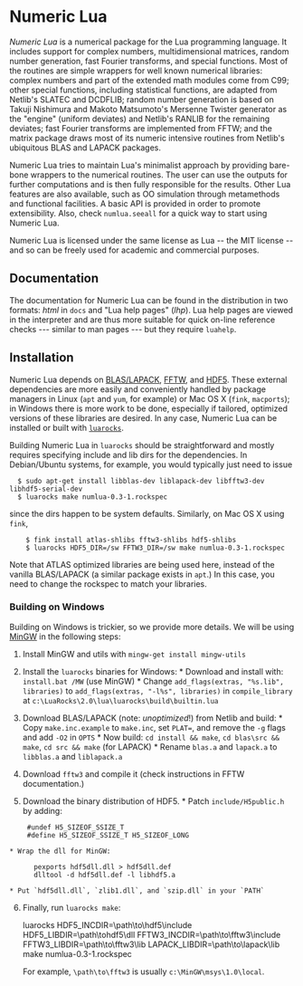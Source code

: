 Numeric Lua
===========

_Numeric Lua_ is a numerical package for the Lua programming language. It
includes support for complex numbers, multidimensional matrices, random number
generation, fast Fourier transforms, and special functions. Most of the
routines are simple wrappers for well known numerical libraries: complex
numbers and part of the extended math modules come from C99; other special
functions, including statistical functions, are adapted from Netlib's SLATEC
and DCDFLIB; random number generation is based on Takuji Nishimura and Makoto
Matsumoto's Mersenne Twister generator as the "engine" (uniform deviates) and
Netlib's RANLIB for the remaining deviates; fast Fourier transforms are
implemented from FFTW; and the matrix package draws most of its numeric
intensive routines from Netlib's ubiquitous BLAS and LAPACK packages.

Numeric Lua tries to maintain Lua's minimalist approach by providing bare-bone
wrappers to the numerical routines. The user can use the outputs for further
computations and is then fully responsible for the results. Other Lua features
are also available, such as OO simulation through metamethods and functional
facilities. A basic API is provided in order to promote extensibility. Also,
check `numlua.seeall` for a quick way to start using Numeric Lua.

Numeric Lua is licensed under the same license as Lua -- the MIT license --
and so can be freely used for academic and commercial purposes.


Documentation
-------------

The documentation for Numeric Lua can be found in the distribution in two
formats: _html_ in `docs` and "Lua help pages" (_lhp_). Lua help pages are
viewed in the interpreter and are thus more suitable for quick on-line
reference checks --- similar to man pages --- but they require `luahelp`.


Installation
------------

Numeric Lua depends on
[BLAS/LAPACK](http://www.netlib.org/lapack "BLAS/LAPACK"),
[FFTW](http://www.fftw.org "FFTW"), and
[HDF5](http://www.hdfgroup.org/HDF5 "HDF5"). These external dependencies are
more easily and conveniently handled by package managers in Linux (`apt` and
`yum`, for example) or Mac OS X (`fink`, `macports`); in Windows there is more
work to be done, especially if tailored, optimized versions of these libraries
are desired. In any case, Numeric Lua can be installed or built with
[`luarocks`](http://luarocks.org "luarocks").

Building Numeric Lua in `luarocks` should be straightforward and mostly
requires specifying include and lib dirs for the dependencies. In
Debian/Ubuntu systems, for example, you would typically just need to issue

      $ sudo apt-get install libblas-dev liblapack-dev libfftw3-dev libhdf5-serial-dev
      $ luarocks make numlua-0.3-1.rockspec

since the dirs happen to be system defaults. Similarly, on Mac OS X using
`fink`,

        $ fink install atlas-shlibs fftw3-shlibs hdf5-shlibs
        $ luarocks HDF5_DIR=/sw FFTW3_DIR=/sw make numlua-0.3-1.rockspec

Note that ATLAS optimized libraries are being used here, instead of the
vanilla BLAS/LAPACK (a similar package exists in `apt`.) In this case, you
need to change the rockspec to match your libraries.


### Building on Windows ###

Building on Windows is trickier, so we provide more details. We will be using
[MinGW](http://www.mingw.org "Minimalist GNU for Windows") in the following
steps:

  1. Install MinGW and utils with `mingw-get install mingw-utils`

  2. Install the `luarocks` binaries for Windows:
    * Download and install with: `install.bat /MW` (use MinGW)
    * Change `add_flags(extras, "%s.lib", libraries)` to
      `add_flags(extras, "-l%s", libraries)` in `compile_library` at
      `c:\LuaRocks\2.0\lua\luarocks\build\builtin.lua`

  3. Download BLAS/LAPACK (note: _unoptimized_!) from Netlib and build:
    * Copy `make.inc.example` to `make.inc`, set `PLAT=`, and remove the `-g`
      flags and add `-O2` in `OPTS`
    * Now build: `cd install && make`, `cd blas\src && make`, `cd src && make`
      (for LAPACK)
    * Rename `blas.a` and `lapack.a` to `libblas.a` and `liblapack.a`

  4. Download `fftw3` and compile it (check instructions in FFTW
     documentation.)

  5. Download the binary distribution of HDF5.
    * Patch `include/H5public.h` by adding:

          #undef H5_SIZEOF_SSIZE_T
          #define H5_SIZEOF_SSIZE_T H5_SIZEOF_LONG

    * Wrap the dll for MinGW:

          pexports hdf5dll.dll > hdf5dll.def
          dlltool -d hdf5dll.def -l libhdf5.a

    * Put `hdf5dll.dll`, `zlib1.dll`, and `szip.dll` in your `PATH`

  6. Finally, run `luarocks make`:

        luarocks HDF5_INCDIR=\path\to\hdf5\include HDF5_LIBDIR=\path\tohdf5\dll
        FFTW3_INCDIR=\path\to\fftw3\include FFTW3_LIBDIR=\path\to\fftw3\lib
        LAPACK_LIBDIR=\path\to\lapack\lib make numlua-0.3-1.rockspec

      For example, `\path\to\fftw3` is usually `c:\MinGW\msys\1.0\local`.

